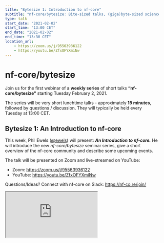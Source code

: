 ```yaml
---
title: "Bytesize 1: Introduction to nf-core"
subtitle: "nf-core/bytesize: Bite-sized talks, (giga)byte-sized science!"
type: talk
start_date: "2021-02-02"
start_time: "13:00 CET"
end_date: "2021-02-02"
end_time: "13:30 CET"
location_url:
    - https://zoom.us/j/95563936122
    - https://youtu.be/ZfxOFYXmiNw
---
```


# nf-core/bytesize

Join us for the first webinar of a **weekly series** of short talks **“nf-core/bytesize”** starting Tuesday February 2, 2021.

The series will be very short lunchtime talks - approximately **15 minutes**, followed by questions / discussion.
They will typically be held every Tuesday at 13:00 CET.

## Bytesize 1: An Introduction to nf-core

This week, Phil Ewels ([@ewels](http://github.com/ewels/)) will present: _**An Introduction to nf-core.**_
He will introduce the new _nf-core/bytesize_ seminar series, give a short overview of the nf-core community
and describe some upcoming events.

The talk will be presented on Zoom and live-streamed on YouTube:

* Zoom: <https://zoom.us/j/95563936122>
* YouTube: <https://youtu.be/ZfxOFYXmiNw>

Questions/Ideas? Connect with nf-core on Slack: <https://nf-co.re/join/>

<div class="embed-responsive embed-responsive-16by9">
    <iframe
        class="embed-responsive-item"
        src="https://www.youtube.com/embed/ZfxOFYXmiNw"
        allow="accelerometer; autoplay; clipboard-write; encrypted-media; gyroscope; picture-in-picture"
        allowfullscreen></iframe>
</div>
